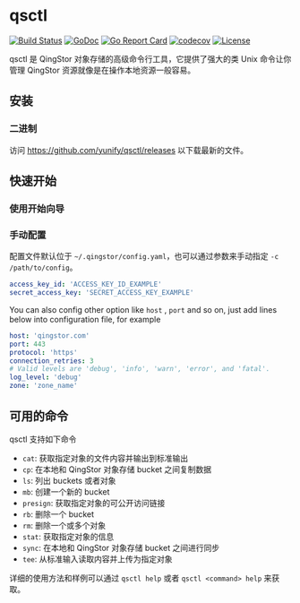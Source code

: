 # qsctl

[![Build Status](https://travis-ci.org/yunify/qsctl.svg?branch=master)](https://travis-ci.org/yunify/qsctl)
[![GoDoc](https://godoc.org/github.com/yunify/qsctl?status.svg)](https://godoc.org/github.com/yunify/qsctl)
[![Go Report Card](https://goreportcard.com/badge/github.com/yunify/qsctl)](https://goreportcard.com/report/github.com/yunify/qsctl)
[![codecov](https://codecov.io/gh/yunify/qsctl/branch/master/graph/badge.svg)](https://codecov.io/gh/yunify/qsctl)
[![License](https://img.shields.io/badge/license-apache%20v2-blue.svg)](https://github.com/yunify/qsctl/blob/master/LICENSE)

qsctl 是 QingStor 对象存储的高级命令行工具，它提供了强大的类 Unix 命令让你管理 QingStor 资源就像是在操作本地资源一般容易。

## 安装

### 二进制

访问 <https://github.com/yunify/qsctl/releases> 以下载最新的文件。

## 快速开始

### 使用开始向导

### 手动配置

配置文件默认位于 `~/.qingstor/config.yaml`，也可以通过参数来手动指定 `-c /path/to/config`。

```yaml
access_key_id: 'ACCESS_KEY_ID_EXAMPLE'
secret_access_key: 'SECRET_ACCESS_KEY_EXAMPLE'
```

You can also config other option like `host` , `port` and so on, just
add lines below into configuration file, for example

```yaml
host: 'qingstor.com'
port: 443
protocol: 'https'
connection_retries: 3
# Valid levels are 'debug', 'info', 'warn', 'error', and 'fatal'.
log_level: 'debug'
zone: 'zone_name'
```

## 可用的命令

qsctl 支持如下命令

- `cat`: 获取指定对象的文件内容并输出到标准输出
- `cp`: 在本地和 QingStor 对象存储 bucket 之间复制数据
- `ls`: 列出 buckets 或者对象
- `mb`: 创建一个新的 bucket
- `presign`: 获取指定对象的可公开访问链接
- `rb`: 删除一个 bucket
- `rm`: 删除一个或多个对象
- `stat`: 获取指定对象的信息
- `sync`: 在本地和 QingStor 对象存储 bucket 之间进行同步
- `tee`: 从标准输入读取内容并上传为指定对象

详细的使用方法和样例可以通过 `qsctl help` 或者 `qsctl <command> help` 来获取。
